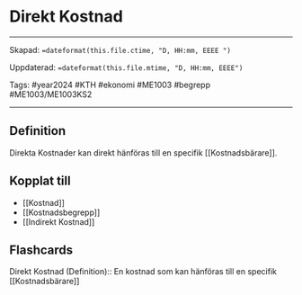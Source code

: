 # Direkt Kostnad

---
Skapad: `=dateformat(this.file.ctime, "D, HH:mm, EEEE ")`

Uppdaterad: `=dateformat(this.file.mtime, "D, HH:mm, EEEE")`

Tags: #year2024 #KTH #ekonomi #ME1003 #begrepp #ME1003/ME1003KS2

---

## Definition

Direkta Kostnader kan direkt hänföras till en specifik [[Kostnadsbärare]].

## Kopplat till

- [[Kostnad]]
- [[Kostnadsbegrepp]]
- [[Indirekt Kostnad]]

## Flashcards

Direkt Kostnad (Definition):: En kostnad som kan hänföras till en specifik [[Kostnadsbärare]]
<!--SR:!2024-03-06,16,292-->
